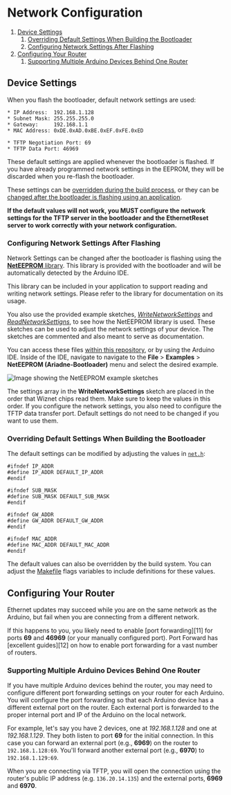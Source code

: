 # Network Configuration

1. [Device Settings](#device-settings)
    1. [Overriding Default Settings When Building the Bootloader](#overriding-default-settings-when-buildilg-the-bootloader)
    2. [Configuring Network Settings After Flashing](#configuring-network-settings-after-flashing)
1. [Configuring Your Router](#configuring-your-router)
    1. [Supporting Multiple Arduino Devices Behind One Router](#supporting-multiple-arduino-devices-behind-one-router)

## Device Settings

When you flash the bootloader, default network settings are used:

```
* IP Address:  192.168.1.128
* Subnet Mask: 255.255.255.0
* Gateway:     192.168.1.1
* MAC Address: 0xDE.0xAD.0xBE.0xEF.0xFE.0xED

* TFTP Negotiation Port: 69
* TFTP Data Port: 46969
```

These default settings are applied whenever the bootloader is flashed. If you have already programmed network settings in the EEPROM, they will be discarded when you re-flash the bootloader.

These settings can be [overridden during the build process](#overriding-default-settings-when-buildilg-the-bootloader), or they can be [changed after the bootloader is flashing using an application](#configuring-network-settings-after-flashing).

**If the default values will not work, you MUST configure the network settings for the TFTP server in the bootloader and the EthernetReset server to work correctly with your network configuration.**

### Configuring Network Settings After Flashing

Network Settings can be changed after the bootloader is flashing using the [__NetEEPROM__ library](../avr/libraries/NetEEPROM). This library is provided with the bootloader and will be automatically detected by the Arduino IDE.

This library can be included in your application to support reading and writing network settings. Please refer to the library for documentation on its usage.

You  also use the provided example sketches, [_WriteNetworkSettings_](../avr/libraries/NetEEPROM/examples/WriteNetworkSettings/WriteNetworkSettings.ino) and [_ReadNetworkSettigns_](../avr/libraries/NetEEPROM/examples/ReadNetworkSettings/ReadNetworkSettings.ino), to see how the NetEEPROM library is used. These sketches can be used to adjust the network settings of your device. The sketches are commented and also meant to serve as documentation.

You can access these files [within this repository](../avr/libraries/NetEEPROM/examples/), or by using the Arduino IDE. Inside of the IDE, navigate to navigate to the __File__ > __Examples__ > __NetEEPROM (Ariadne-Bootloader)__ menu and select the desired example.

![Image showing the NetEEPROM example sketches](neteeprom_sketches.png "Ariadne NetEEPROm example sketches")

The settings array in the __WriteNetworkSettings__ sketch are placed in the order that Wiznet chips read them. Make sure to keep the values in this order.
If you configure the network settings, you also need to configure the TFTP data transfer port. Default settings do not need to be changed if you want to use them.

### Overriding Default Settings When Building the Bootloader

The default settings can be modified by adjusting the values in [`net.h`](../avr/bootloaders/ariadne/src/net.h):

```
#ifndef IP_ADDR
#define IP_ADDR DEFAULT_IP_ADDR
#endif

#ifndef SUB_MASK
#define SUB_MASK DEFAULT_SUB_MASK
#endif

#ifndef GW_ADDR
#define GW_ADDR DEFAULT_GW_ADDR
#endif

#ifndef MAC_ADDR
#define MAC_ADDR DEFAULT_MAC_ADDR
#endif
```

The default values can also be overridden by the build system. You can adjust the [Makefile](../avr/bootloaders/ariadne/src/Makefile) flags variables to include definitions for these values.

## Configuring Your Router

Ethernet updates may succeed while you are on the same network as the Arduino, but fail when you are connecting from a different network.

If this happens to you, you likely need to enable [port forwarding][11] for ports __69__ and __46969__ (or your manually configured port). Port Forward has [excellent guides][12] on how to enable port forwarding for a vast number of routers.

### Supporting Multiple Arduino Devices Behind One Router

If you have multiple Arduino devices behind the router, you may need to configure different port forwarding settings on your router for each Arduino. You will configure the port forwarding so that each Arduino device has a different external port on the router. Each external port is forwarded to the proper internal port and IP of the Arduino on the local network.

For example, let's say you have 2 devices, one at *192.168.1.128* and one at *192.168.1.129*. They both listen to port __69__ for the initial connection. In this case you can forward an external port (e.g., __6969__) on the router to `192.168.1.128:69`. You'll forward another external port (e.g., __6970__) to `192.168.1.129:69`. 

When you are connecting via TFTP, you will open the connection using the router's public IP address (e.g. `136.20.14.135`) and the external ports, __6969__ and __6970__.
